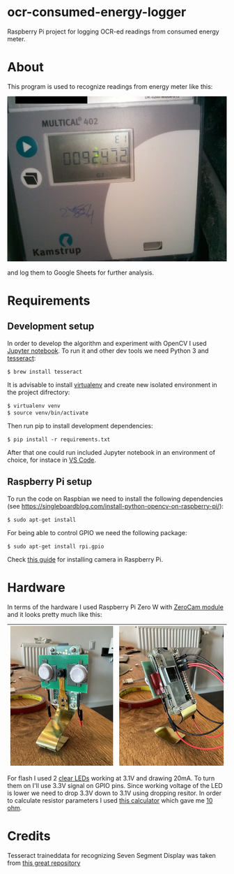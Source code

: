 # ocr-consumed-energy-logger
Raspberry Pi project for logging OCR-ed readings from consumed energy meter.

# About
This program is used to recognize readings from energy meter like this:

![Meter](./img/readings-1.jpg)

and log them to Google Sheets for further analysis.

# Requirements

## Development setup

In order to develop the algorithm and experiment with OpenCV I used [Jupyter notebook](./ocr-notebook.ipynb).
To run it and other dev tools we need Python 3 and [tesseract](https://tesseract-ocr.github.io):

```shell
$ brew install tesseract
```

It is advisable to install [virtualenv](https://virtualenv.pypa.io) and create new isolated environment in the project difrectory:

```shell
$ virtualenv venv
$ source venv/bin/activate
```

Then run pip to install development dependencies:

```shell
$ pip install -r requirements.txt
```

After that one could run included Jupyter notebook in an environment of choice, for instace in [VS Code](https://code.visualstudio.com/docs/datascience/jupyter-notebooks).

## Raspberry Pi setup

To run the code on Raspbian we need to install the following dependencies (see https://singleboardblog.com/install-python-opencv-on-raspberry-pi/):

```shell
$ sudo apt-get install
```

For being able to control GPIO we need the following package:

```shell
$ sudo apt-get install rpi.gpio
```

Check [this guide](https://projects.raspberrypi.org/en/projects/getting-started-with-picamera) for installing camera in Raspberry Pi.

# Hardware

In terms of the hardware I used Raspberry Pi Zero W with [ZeroCam module](https://www.kiwi-electronics.com/en/camera-module-for-raspberry-pi-zero-3882) and it looks pretty much like this:

| ![RPi front](./img/rpi-1.jpg) | ![RPi back](./img/rpi-2.jpg) |
| --- | --- |

For flash I used 2 [clear LEDs](https://www.kiwi-electronics.com/en/3mm-led-clear-white-10-pack-3099) working at 3.1V and drawing 20mA. To turn them on I'll use 3.3V signal on GPIO pins. Since working voltage of the LED is lower we need to drop 3.3V down to 3.1V using dropping resitor. In order to calculate resistor parameters I used [this calculator](https://www.pcboard.ca/led-dropping-resistor-calculator) which gave me [10 ohm](https://www.kiwi-electronics.com/en/electronics-parts-components-113/passive-components-211/resistor-10-ohm-1-4-watt-5-10-pack-643).

# Credits
Tesseract traineddata for recognizing Seven Segment Display was taken from [this great repository](https://github.com/Shreeshrii/tessdata_ssd)
